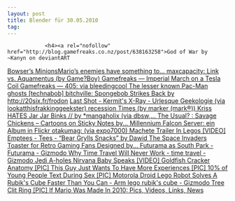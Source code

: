 ```yaml
---
layout: post
title: Blender für 30.05.2010
tag: 
---
```



                <h4><a rel="nofollow" href="http://blog.gamefreaks.co.nz/post/638163258">God of War by ~Kanyn on deviantART
</a><a rel="nofollow" href="http://blog.gamefreaks.co.nz/post/638319726">Bowser’s MinionsMario’s enemies have something to...
</a><a rel="nofollow" href="http://blog.gamefreaks.co.nz/post/638637782">maxcapacity: Link vs. Aquamentus (by Game?Boy)
</a><a rel="nofollow" href="http://blog.gamefreaks.co.nz/post/633820099">Gamefreaks — Imperial March on a Tesla Coil
</a><a rel="nofollow" href="http://blog.gamefreaks.co.nz/post/633750344">Gamefreaks — 405: via bleedingcool
</a><a rel="nofollow" href="http://blog.gamefreaks.co.nz/post/630842132">The lesser known Pac-Man ghosts [technabob]
</a><a rel="nofollow" href="http://blog.gamefreaks.co.nz/post/613695842">bitchville: Spongebob Strikes Back by http://20six.fr/frodon
</a><a rel="nofollow" href="http://www.urlesque.com/2010/05/18/last-shot-kermits-x-ray/">Last Shot - Kermit's X-Ray - Urlesque
</a><a rel="nofollow" href="http://www.geekologie.com/image.php?path=/2010/05/17/periodic-superhero-full.jpg">Geekologie
</a><a rel="nofollow" href="http://blog.gamefreaks.co.nz/post/588699868">(via lookatthisfrakkinggeekster)
</a><a rel="nofollow" href="http://blog.gamefreaks.co.nz/post/588833428">recession Times (by marker (mark®))
</a><a rel="nofollow" href="http://blog.gamefreaks.co.nz/post/587391928">Kriss HATES Jar Jar Binks // by *mangaholix (via dbsw,...
</a><a rel="nofollow" href="http://blog.gamefreaks.co.nz/post/587267241">The Usual? : Savage Chickens – Cartoons on Sticky Notes by...
</a><a rel="nofollow" href="http://www.flickr.com/photos/metropoliscreative/sets/72157622317268459/">Millennium Falcon Server: ein Album in Flickr
</a><a rel="nofollow" href="http://blog.gamefreaks.co.nz/post/582791118">otakumag: (via expo7000)
</a><a rel="nofollow" href="http://www.buzzfeed.com/rickyftw/machete-trailer-lego-version-19ta/">Machete Trailer In Legos [VIDEO]
</a><a rel="nofollow" href="http://blog.gamefreaks.co.nz/post/580481943">Emptees - Tees - “Bear Grylls Snacks” by Dawid
</a><a rel="nofollow" href="http://blog.gamefreaks.co.nz/post/580515364">The Space Invaders Toaster for Retro Gaming Fans Designed by...
</a><a rel="nofollow" href="http://gizmodo.com/5532419/futurama-as-south-park">Futurama as South Park - Futurama - Gizmodo
</a><a rel="nofollow" href="http://gizmodo.com/5532776/why-time-travel-will-never-work">Why Time Travel Will Never Work - time travel - Gizmodo
</a><a rel="nofollow" href="http://feedproxy.google.com/~r/geeksAreSexyTechnologyNews/~3/h12AVDIDqHs/">Jedi A-holes
</a><a rel="nofollow" href="http://www.buzzfeed.com/peggy/nirvana-baby-speaks/">Nirvana Baby Speaks [VIDEO]
</a><a rel="nofollow" href="http://www.buzzfeed.com/melismashable/goldfish-cracker-anatomy-1ase/">Goldfish Cracker Anatomy [PIC]
</a><a rel="nofollow" href="http://www.buzzfeed.com/peggy/this-guy-just-wants-to-have-experiences/">This Guy Just Wants To Have More Experiences [PIC]
</a><a rel="nofollow" href="http://www.buzzfeed.com/rebeccae/10-of-young-people-text-during-sex-nzp/">10% of Young People Text During Sex [PIC]
</a><a rel="nofollow" href="http://gizmodo.com/5532302/motorola-droid-lego-robot-solves-a-rubiks-cube-faster-than-you-can">Motorola Droid Lego Robot Solves A Rubik's Cube Faster Than You Can - Arm lego rubik's cube - Gizmodo
</a><a rel="nofollow" href="http://www.buzzfeed.com/mrod/tree-receives-clit-ring-1cod/">Tree Clit Ring [PIC]
</a><a rel="nofollow" href="http://www.buzzfeed.com/awesomer/if-mario-was-made-in-2010/">If Mario Was Made In 2010: Pics, Videos, Links, News</a></h4>
            
